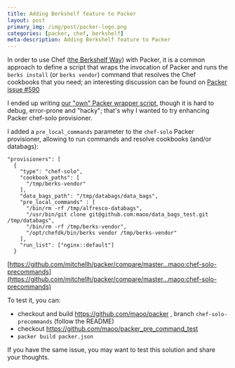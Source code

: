 ```yaml
---
title: Adding Berkshelf feature to Packer
layout: post
primary_img: /img/post/packer-logo.png
categories: [packer, chef, berkshelf]
meta-description: Adding Berkshelf feature to Packer
---
```


In order to use Chef ([the Berkshelf Way](https://www.youtube.com/watch?v=hYt0E84kYUI)) with Packer, it is a common approach to define a script that wraps the invocation of Packer and runs the `berks install` (or `berks vendor`) command that resolves the Chef cookbooks that you need; an interesting discussion can be found on [Packer issue #590](https://github.com/mitchellh/packer/issues/590)

I ended up writing [our "own" Packer wrapper script](https://github.com/Alfresco/packer-common), though it is hard to debug, error-prone and "hacky"; that's why I wanted to try enhancing Packer chef-solo provisioner.

I added a `pre_local_commands` parameter to the `chef-solo` Packer provisioner, allowing to run commands and resolve cookbooks (and/or databags):

```
"provisioners": [
  {
    "type": "chef-solo",
    "cookbook_paths": [
      "/tmp/berks-vendor"
    ],
    "data_bags_path": "/tmp/databags/data_bags",
    "pre_local_commands" : [
      "/bin/rm -rf /tmp/alfresco-databags",
      "/usr/bin/git clone git@github.com:maoo/data_bags_test.git /tmp/databags",
      "/bin/rm -rf /tmp/berks-vendor",
      "/opt/chefdk/bin/berks vendor /tmp/berks-vendor"
    ],
    "run_list": ["nginx::default"]
  }
```

[https://github.com/mitchellh/packer/compare/master...maoo:chef-solo-precommands](https://github.com/mitchellh/packer/compare/master...maoo:chef-solo-precommands)

To test it, you can:

- checkout and build https://github.com/maoo/packer , branch `chef-solo-precommands` (follow the README)
- checkout https://github.com/maoo/packer_pre_command_test
- `packer build packer.json`

If you have the same issue, you may want to test this solution and share your thoughts.
